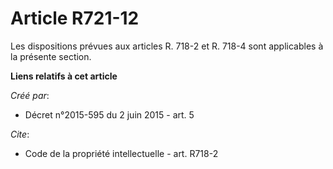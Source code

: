 # Article R721-12

Les dispositions prévues aux articles R. 718-2 et R. 718-4 sont applicables à la présente section.

**Liens relatifs à cet article**

_Créé par_:

  - Décret n°2015-595 du 2 juin 2015 - art. 5

_Cite_:

  - Code de la propriété intellectuelle - art. R718-2
